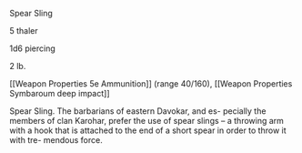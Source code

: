 Spear Sling

5 thaler

1d6 piercing

2 lb.

[[Weapon Properties 5e Ammunition]] (range 40/160),  [[Weapon Properties Symbaroum deep impact]]


Spear Sling. The barbarians of eastern Davokar, and es- pecially the members of clan Karohar, prefer the use of spear slings – a throwing arm with a hook that is attached to the end of a short spear in order to throw it with tre- mendous force.